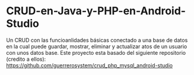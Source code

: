 # CRUD-en-Java-y-PHP-en-Android-Studio
Un CRUD con las funcioanlidades básicas conectado a una base de datos en la cual puede guardar, mostrar, eliminar y actualizar atos de un usuario con unos datos base. Este proyecto esta basado del siguiente repositorio (credito a ellos): https://github.com/guerrerosystem/crud_php_mysql_android-studio
